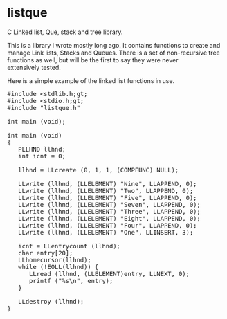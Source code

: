 # listque

C Linked list, Que, stack and tree library. 

This is a library I wrote mostly long ago. It contains functions to create and manage Link lists, Stacks and Queues. 
There is a set of non-recursive tree functions as well, but will be the first to say they were never extensively tested.

Here is a simple example of the linked list functions in use.  

<pre>
#include &lt;stdlib.h;gt;
#include &lt;stdio.h;gt;
#include "listque.h"

int main (void);

int main (void)
{
   PLLHND llhnd;
   int icnt = 0;

   llhnd = LLcreate (0, 1, 1, (COMPFUNC) NULL);

   LLwrite (llhnd, (LLELEMENT) "Nine", LLAPPEND, 0);
   LLwrite (llhnd, (LLELEMENT) "Two", LLAPPEND, 0);
   LLwrite (llhnd, (LLELEMENT) "Five", LLAPPEND, 0);
   LLwrite (llhnd, (LLELEMENT) "Seven", LLAPPEND, 0);
   LLwrite (llhnd, (LLELEMENT) "Three", LLAPPEND, 0);
   LLwrite (llhnd, (LLELEMENT) "Eight", LLAPPEND, 0);
   LLwrite (llhnd, (LLELEMENT) "Four", LLAPPEND, 0);
   LLwrite (llhnd, (LLELEMENT) "One", LLINSERT, 3);

   icnt = LLentrycount (llhnd);
   char entry[20];
   LLhomecursor(llhnd);
   while (!EOLL(llhnd)) {
      LLread (llhnd, (LLELEMENT)entry, LLNEXT, 0);
      printf ("%s\n", entry);
   }

   LLdestroy (llhnd);
}
</pre>
